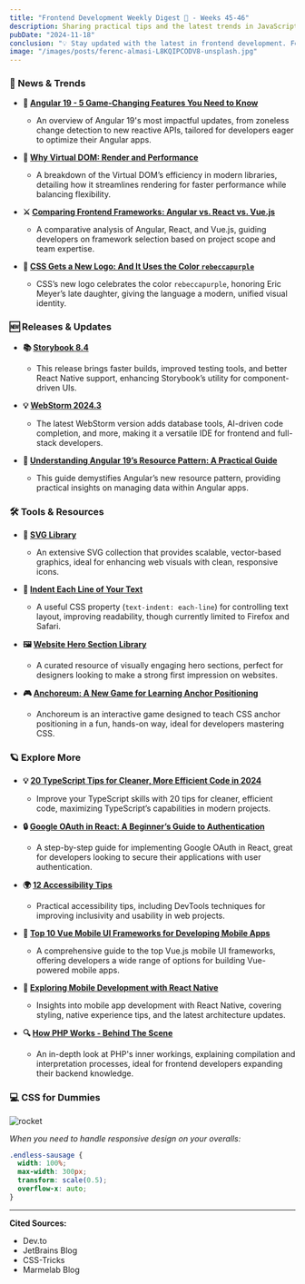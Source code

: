 ```yaml
---
title: "Frontend Development Weekly Digest 🌸 - Weeks 45-46"
description: Sharing practical tips and the latest trends in JavaScript
pubDate: "2024-11-18"
conclusion: "💡 Stay updated with the latest in frontend development. Follow the links for more insights."
image: "/images/posts/ferenc-almasi-L8KQIPCODV8-unsplash.jpg"
---
```


### 📢 News & Trends

- **🚀 [Angular 19 - 5 Game-Changing Features You Need to Know](https://dev.to/this-is-angular/angular-19-5-game-changing-features-you-need-to-know-32cd?ref=zazen_code)**
  - An overview of Angular 19's most impactful updates, from zoneless change detection to new reactive APIs, tailored for developers eager to optimize their Angular apps.

- **🧩 [Why Virtual DOM: Render and Performance](https://dev.to/sonaykara/why-virtual-dom-faster-rendering-and-performance-1cjh?ref=zazen_code)**
  - A breakdown of the Virtual DOM’s efficiency in modern libraries, detailing how it streamlines rendering for faster performance while balancing flexibility.

- **⚔️ [Comparing Frontend Frameworks: Angular vs. React vs. Vue.js](https://dev.to/okoye_ndidiamaka_5e3b7d30/comparing-frontend-frameworks-angular-vs-react-vs-vuejs-which-one-fits-your-project-best-5epm?ref=zazen_code)**
  - A comparative analysis of Angular, React, and Vue.js, guiding developers on framework selection based on project scope and team expertise.

- **🎨 [CSS Gets a New Logo: And It Uses the Color `rebeccapurple`](https://michaelcharl.es/aubrey/en/code/new-rebeccapurple-css-logo?ref=zazen_code)**
  - CSS’s new logo celebrates the color `rebeccapurple`, honoring Eric Meyer’s late daughter, giving the language a modern, unified visual identity.

### 🆕 Releases & Updates

- **📚 [Storybook 8.4](https://storybook.js.org/blog/storybook-8-4/?ref=zazen_code)**
  - This release brings faster builds, improved testing tools, and better React Native support, enhancing Storybook’s utility for component-driven UIs.

- **💡 [WebStorm 2024.3](https://blog.jetbrains.com/webstorm/2024/11/webstorm-2024-3?ref=zazen_code)**
  - The latest WebStorm version adds database tools, AI-driven code completion, and more, making it a versatile IDE for frontend and full-stack developers.

- **📐 [Understanding Angular 19’s Resource Pattern: A Practical Guide](https://itnext.io/understanding-angular-19s-resource-pattern-a-practical-guide-add8521f78f2?ref=zazen_code)**
  - This guide demystifies Angular’s new resource pattern, providing practical insights on managing data within Angular apps.

### 🛠 Tools & Resources

- **🎨 [SVG Library](https://svgl.app/?ref=zazen_code)**
  - An extensive SVG collection that provides scalable, vector-based graphics, ideal for enhancing web visuals with clean, responsive icons.

- **📏 [Indent Each Line of Your Text](https://css-tip.com/text-indent/?ref=zazen_code)**
  - A useful CSS property (`text-indent: each-line`) for controlling text layout, improving readability, though currently limited to Firefox and Safari.

- **🖼️ [Website Hero Section Library](https://www.supahero.io/?ref=zazen_code)**
  - A curated resource of visually engaging hero sections, perfect for designers looking to make a strong first impression on websites.

- **🎮 [Anchoreum: A New Game for Learning Anchor Positioning](https://css-tricks.com/anchoreum-a-new-game-for-learning-anchor-positioning/?ref=zazen_code)**
  - Anchoreum is an interactive game designed to teach CSS anchor positioning in a fun, hands-on way, ideal for developers mastering CSS.

### 🪐 Explore More

- **💡 [20 TypeScript Tips for Cleaner, More Efficient Code in 2024](https://jsdev.space/20-ts-tricks?ref=zazen_code)**
  - Improve your TypeScript skills with 20 tips for cleaner, efficient code, maximizing TypeScript’s capabilities in modern projects.

- **🔒 [Google OAuth in React: A Beginner’s Guide to Authentication](https://marmelab.com/blog/2024/11/18/google-authentication-react.html?ref=zazen_code)**
  - A step-by-step guide for implementing Google OAuth in React, great for developers looking to secure their applications with user authentication.

- **🌍 [12 Accessibility Tips](https://devtoolstips.org/tag/accessibility?ref=zazen_code)**
  - Practical accessibility tips, including DevTools techniques for improving inclusivity and usability in web projects.

- **📱 [Top 10 Vue Mobile UI Frameworks for Developing Mobile Apps](https://itechnolabs.ca/top-vue-mobile-ui-frameworks-for-developing-mobile-apps/?ref=zazen_code)**
  - A comprehensive guide to the top Vue.js mobile UI frameworks, offering developers a wide range of options for building Vue-powered mobile apps.

- **📲 [Exploring Mobile Development with React Native](https://techhub.iodigital.com/articles/exploring-mobile-development-with-react-native?ref=zazen_code)**
  - Insights into mobile app development with React Native, covering styling, native experience tips, and the latest architecture updates.

- **🔍 [How PHP Works - Behind The Scene](https://dev.to/jamir_hossain_8800f85fdd5/how-php-works-behind-the-scene-1eac?ref=zazen_code)**
  - An in-depth look at PHP's inner workings, explaining compilation and interpretation processes, ideal for frontend developers expanding their backend knowledge.

### 💻 CSS for Dummies

<div class="flex w-full justify-center">
  <img src="/images/posts/2024-11-18-frontend-weekly-digest-46/sausage.webp" alt="rocket" class="w-2/3 md:w-2/3 border-2 border-white border-opacity-50" />
</div>

_When you need to handle responsive design on your overalls:_

```css
.endless-sausage {
  width: 100%;
  max-width: 300px;
  transform: scale(0.5);
  overflow-x: auto;
}
```

---

**Cited Sources:**

- Dev.to
- JetBrains Blog
- CSS-Tricks
- Marmelab Blog
